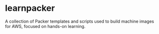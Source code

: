 # learnpacker
A collection of Packer templates and scripts used to build machine images for AWS, focused on hands-on learning.
